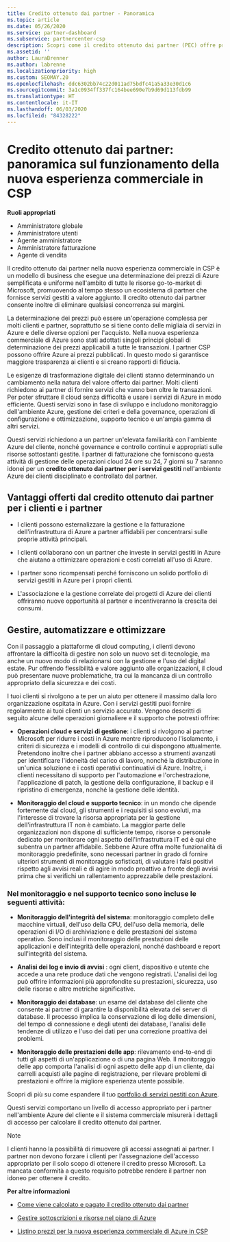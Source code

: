 ```yaml
---
title: Credito ottenuto dai partner - Panoramica
ms.topic: article
ms.date: 05/26/2020
ms.service: partner-dashboard
ms.subservice: partnercenter-csp
description: Scopri come il credito ottenuto dai partner (PEC) offre prezzi di Azure uniformi e semplificati, fornisce servizi gestiti a valore aggiunto e consente di eliminare la concorrenza sui margini.
ms.assetid: ''
author: LauraBrenner
ms.author: labrenne
ms.localizationpriority: high
ms.custom: SEOMAY.20
ms.openlocfilehash: ddc6302bb74c22d011ad75bdfc41a5a33e30d1c6
ms.sourcegitcommit: 3a1c0934ff337fc164bee690e7b9d69d113fdb99
ms.translationtype: HT
ms.contentlocale: it-IT
ms.lasthandoff: 06/03/2020
ms.locfileid: "84328222"
---
```

# <a name="partner-earned-credit---an-overview-of-how-it-works-in-the-new-commerce-experience-in-csp"></a>Credito ottenuto dai partner: panoramica sul funzionamento della nuova esperienza commerciale in CSP

**Ruoli appropriati**

- Amministratore globale
- Amministratore utenti
- Agente amministratore
- Amministratore fatturazione
- Agente di vendita

Il credito ottenuto dai partner nella nuova esperienza commerciale in CSP è un modello di business che esegue una determinazione dei prezzi di Azure semplificata e uniforme nell'ambito di tutte le risorse go-to-market di Microsoft, promuovendo al tempo stesso un ecosistema di partner che fornisce servizi gestiti a valore aggiunto. Il credito ottenuto dai partner consente inoltre di eliminare qualsiasi concorrenza sui margini.

La determinazione dei prezzi può essere un'operazione complessa per molti clienti e partner, soprattutto se si tiene conto delle migliaia di servizi in Azure e delle diverse opzioni per l'acquisto. Nella nuova esperienza commerciale di Azure sono stati adottati singoli principi globali di determinazione dei prezzi applicabili a tutte le transazioni. I partner CSP possono offrire Azure ai prezzi pubblicati. In questo modo si garantisce maggiore trasparenza ai clienti e si creano rapporti di fiducia.

Le esigenze di trasformazione digitale dei clienti stanno determinando un cambiamento nella natura del valore offerto dai partner. Molti clienti richiedono ai partner di fornire servizi che vanno ben oltre le transazioni. Per poter sfruttare il cloud senza difficoltà e usare i servizi di Azure in modo efficiente. Questi servizi sono in fase di sviluppo e includono monitoraggio dell'ambiente Azure, gestione dei criteri e della governance, operazioni di configurazione e ottimizzazione, supporto tecnico e un'ampia gamma di altri servizi. 

Questi servizi richiedono a un partner un'elevata familiarità con l'ambiente Azure del cliente, nonché governance e controllo continui e appropriati sulle risorse sottostanti gestite. I partner di fatturazione che forniscono questa attività di gestione delle operazioni cloud 24 ore su 24, 7 giorni su 7 saranno idonei per un **credito ottenuto dai partner per i servizi gestiti** nell'ambiente Azure dei clienti disciplinato e controllato dal partner.


## <a name="benefits-of-the-partner-earned-credit-for-partners-and-customers"></a>Vantaggi offerti dal credito ottenuto dai partner per i clienti e i partner

- I clienti possono esternalizzare la gestione e la fatturazione dell'infrastruttura di Azure a partner affidabili per concentrarsi sulle proprie attività principali.

- I clienti collaborano con un partner che investe in servizi gestiti in Azure che aiutano a ottimizzare operazioni e costi correlati all'uso di Azure.

- I partner sono ricompensati perché forniscono un solido portfolio di servizi gestiti in Azure per i propri clienti.  

- L'associazione e la gestione correlate dei progetti di Azure dei clienti offriranno nuove opportunità al partner e incentiveranno la crescita dei consumi. 

## <a name="manage-automate-and-optimize"></a>Gestire, automatizzare e ottimizzare

Con il passaggio a piattaforme di cloud computing, i clienti devono affrontare la difficoltà di gestire non solo un nuovo set di tecnologie, ma anche un nuovo modo di relazionarsi con la gestione e l'uso del digital estate. Pur offrendo flessibilità e valore aggiunto alle organizzazioni, il cloud può presentare nuove problematiche, tra cui la mancanza di un controllo appropriato della sicurezza e dei costi. 

I tuoi clienti si rivolgono a te per un aiuto per ottenere il massimo dalla loro organizzazione ospitata in Azure. Con i servizi gestiti puoi fornire regolarmente ai tuoi clienti un servizio accurato. Vengono descritti di seguito alcune delle operazioni giornaliere e il supporto che potresti offrire:

- **Operazioni cloud e servizi di gestione**: i clienti si rivolgono ai partner Microsoft per ridurre i costi in Azure mentre riproducono l'isolamento, i criteri di sicurezza e i modelli di controllo di cui dispongono attualmente. Pretendono inoltre che i partner abbiano accesso a strumenti avanzati per identificare l'idoneità del carico di lavoro, nonché la distribuzione in un'unica soluzione e i costi operativi continuativi di Azure. Inoltre, i clienti necessitano di supporto per l'automazione e l'orchestrazione, l'applicazione di patch, la gestione della configurazione, il backup e il ripristino di emergenza, nonché la gestione delle identità. 

- **Monitoraggio del cloud e supporto tecnico**: in un mondo che dipende fortemente dal cloud, gli strumenti e i requisiti si sono evoluti, ma l'interesse di trovare la risorsa appropriata per la gestione dell'infrastruttura IT non è cambiato. La maggior parte delle organizzazioni non dispone di sufficiente tempo, risorse o personale dedicato per monitorare ogni aspetto dell'infrastruttura IT ed è qui che subentra un partner affidabile. Sebbene Azure offra molte funzionalità di monitoraggio predefinite, sono necessari partner in grado di fornire ulteriori strumenti di monitoraggio sofisticati, di valutare i falsi positivi rispetto agli avvisi reali e di agire in modo proattivo a fronte degli avvisi prima che si verifichi un rallentamento apprezzabile delle prestazioni. 


### <a name="included-in-monitoring-and-technical-support"></a>Nel monitoraggio e nel supporto tecnico sono incluse le seguenti attività:

- **Monitoraggio dell'integrità del sistema**: monitoraggio completo delle macchine virtuali, dell'uso della CPU, dell'uso della memoria, delle operazioni di I/O di archiviazione e delle prestazioni del sistema operativo. Sono inclusi il monitoraggio delle prestazioni delle applicazioni e dell'integrità delle operazioni, nonché dashboard e report sull'integrità del sistema.

- **Analisi dei log e invio di avvisi** : ogni client, dispositivo e utente che accede a una rete produce dati che vengono registrati. L'analisi dei log può offrire informazioni più approfondite su prestazioni, sicurezza, uso delle risorse e altre metriche significative.

- **Monitoraggio dei database**: un esame del database del cliente che consente ai partner di garantire la disponibilità elevata dei server di database. Il processo implica la conservazione di log delle dimensioni, del tempo di connessione e degli utenti dei database, l'analisi delle tendenze di utilizzo e l'uso dei dati per una correzione proattiva dei problemi.

- **Monitoraggio delle prestazioni delle app**: rilevamento end-to-end di tutti gli aspetti di un'applicazione o di una pagina Web. Il monitoraggio delle app comporta l'analisi di ogni aspetto delle app di un cliente, dai carrelli acquisti alle pagine di registrazione, per rilevare problemi di prestazioni e offrire la migliore esperienza utente possibile.

Scopri di più su come espandere il tuo [portfolio di servizi gestiti con Azure](https://partner.microsoft.com/campaigns/cloud-playbooks-thank-you).

Questi servizi comportano un livello di accesso appropriato per i partner nell'ambiente Azure del cliente e il sistema commerciale misurerà i dettagli di accesso per calcolare il credito ottenuto dai partner.  

>[!Note]
>I clienti hanno la possibilità di rimuovere gli accessi assegnati ai partner. I partner non devono forzare i clienti per l'assegnazione dell'accesso appropriato per il solo scopo di ottenere il credito presso Microsoft. La mancata conformità a questo requisito potrebbe rendere il partner non idoneo per ottenere il credito.

**Per altre informazioni**

- [Come viene calcolato e pagato il credito ottenuto dai partner](partner-earned-credit-explanation.md)

- [Gestire sottoscrizioni e risorse nel piano di Azure](azure-plan-manage.md)

- [Listino prezzi per la nuova esperienza commerciale di Azure in CSP](azure-plan-price-list.md)

